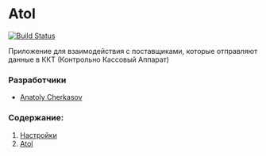 # Atol

[![Build Status](http://ci.rbkmoney.com/buildStatus/icon?job=rbkmoney_private/cashreg-adapter-atol/master)](http://ci.rbkmoney.com/job/rbkmoney_private/job/cashreg-adapter-atol/job/master/)


Приложение для взаимодействия с поставщиками, которые отправляют данные в ККТ (Контрольно Кассовый Аппарат)

### Разработчики

- [Anatoly Cherkasov](https://github.com/avcherkasov)


### Содержание:

1. [Настройки](docs/settings.md)
1. [Atol](docs/atol/)


